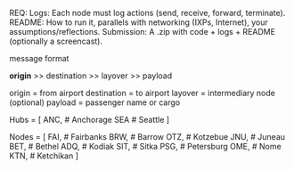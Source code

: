 REQ:
Logs: Each node must log actions (send, receive, forward, terminate).
README: How to run it, parallels with networking (IXPs, Internet), your assumptions/reflections.
Submission: A .zip with code + logs + README (optionally a screencast).

message format

**origin** >> destination >> layover >> payload

origin = from airport
destination = to airport
layover = intermediary node (optional)
payload = passenger name or cargo

Hubs = [
    ANC,    # Anchorage
    SEA     # Seattle
]

Nodes = [
    FAI,    # Fairbanks
    BRW,    # Barrow
    OTZ,    # Kotzebue
    JNU,    # Juneau
    BET,    # Bethel
    ADQ,    # Kodiak
    SIT,    # Sitka
    PSG,    # Petersburg
    OME,    # Nome
    KTN,    # Ketchikan
]
